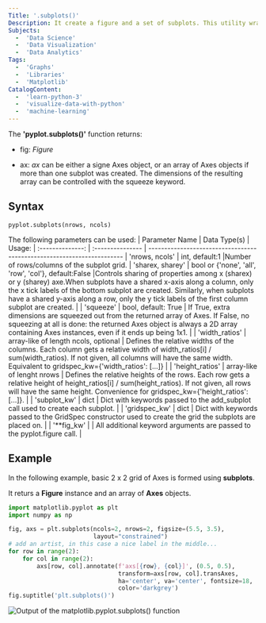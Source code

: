 ```yaml
---
Title: '.subplots()'
Description: It create a figure and a set of subplots. This utility wrapper makes it convenient to create common layouts of subplots, including the enclosing figure object, in a single call.
Subjects:
  -  'Data Science'
  -  'Data Visualization'
  -  'Data Analytics'
Tags:
  -  'Graphs'
  -  'Libraries'
  -  'Matplotlib'
CatalogContent:
  -  'learn-python-3'
  -  'visualize-data-with-python'
  -  'machine-learning'
---
```


The **'pyplot.subplots()'** function returns:

- fig: _Figure_

- ax: _ax_ can be either a signe Axes object, or an array of Axes objects if more than one subplot was created. The dimensions of the resulting array can be controlled with the squeeze keyword.

## Syntax
```pseudo
pyplot.subplots(nrows, ncols)
```

The following parameters can be used:
|  Parameter Name  | Data Type(s)                                               | Usage:
| :--------------: |  :---------------                                          | ----------------------------------------------------------------------
| 'nrows, ncols'   | int, default:1                                             |Number of rows/columns of the subplot grid.
| 'sharex, sharey' | bool or {'none', 'all', 'row', 'col'}, default:False       |Controls sharing of properties among x (sharex) or y (sharey) axe.When subplots have a shared x-axis along a column, only the x tick labels of the bottom subplot are created. Similarly, when subplots have a shared y-axis along a row, only the y tick labels of the first column subplot are created. |
| 'squeeze'        | bool, default: True                                        | If True, extra dimensions are squeezed out from the returned array of Axes. If False, no squeezing at all is done: the returned Axes object is always a 2D array containing Axes instances, even if it ends up being 1x1.                                                                                | 
| 'width_ratios'   | array-like of length ncols, optional                       | Defines the relative widths of the columns. Each column gets a relative width of width_ratios[i] / sum(width_ratios). If not given, all columns will have the same width. Equivalent to gridspec_kw={'width_ratios': [...]}                                                                              |
| 'height_ratios'  | array-like of lenght nrows                                 | Defines the relative heights of the rows. Each row gets a relative height of height_ratios[i] / sum(height_ratios). If not given, all rows will have the same height. Convenience for gridspec_kw={'height_ratios': [...]}.                                                                              |
| 'subplot_kw'     | dict                                                       | Dict with keywords passed to the add_subplot call used to create each subplot.                                                                                                                                                                                                                           |
| 'gridspec_kw'    | dict                                                       | Dict with keywords passed to the GridSpec constructor used to create the grid the subplots are placed on.                                                                                                                                                                                                |
| '**fig_kw'       |                                                            | All additional keyword arguments are passed to the pyplot.figure call.                                                                                                                                                                                                                                   |

## Example
In the following example, basic 2 x 2 grid of Axes is formed using **subplots**.

It returs a **Figure** instance and an array of **Axes** objects.

```py
import matplotlib.pyplot as plt
import numpy as np

fig, axs = plt.subplots(ncols=2, nrows=2, figsize=(5.5, 3.5),
                        layout="constrained")
# add an artist, in this case a nice label in the middle...
for row in range(2):
    for col in range(2):
        axs[row, col].annotate(f'axs[{row}, {col}]', (0.5, 0.5),
                               transform=axs[row, col].transAxes,
                               ha='center', va='center', fontsize=18,
                               color='darkgrey')
fig.suptitle('plt.subplots()')
```

![Output of the matplotlib.pyplot.subplots() function](https://matplotlib.org/stable/_images/sphx_glr_arranging_axes_001.png)